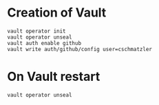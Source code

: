# Creation of Vault
```
vault operator init
vault operator unseal
vault auth enable github
vault write auth/github/config user=cschmatzler
```

# On Vault restart
```
vault operator unseal
```
